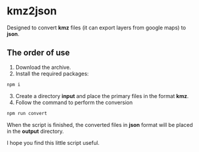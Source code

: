 # kmz2json

Designed to convert **kmz** files (it can export layers from google maps) to **json**.

## The order of use

1. Download the archive.
2. Install the required packages:

```bash
npm i
```

3. Create a directory **input** and place the primary files in the format **kmz**.
4. Follow the command to perform the conversion

```bash
npm run convert
```

When the script is finished, the converted files in **json** format will be placed in the **output** directory.

I hope you find this little script useful.
